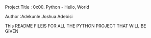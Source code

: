 Project Title : 0x00. Python - Hello, World

Author :Adekunle Joshua Adebisi

This README FILEIS FOR ALL THE PYTHON PROJECT THAT WILL BE GIVEN
